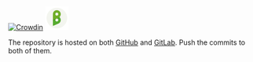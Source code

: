 [![Crowdin](https://badges.crowdin.net/buyt/localized.svg)](https://crowdin.com/project/buyt)
![Buyt logo](/style-guide/new-logo-10-for-README.svg)

The repository is hosted on both [GitHub](https://github.com/mahozad/buyt) and [GitLab](https://gitlab.com/mahozad/buyt). Push the commits to both of them. 
